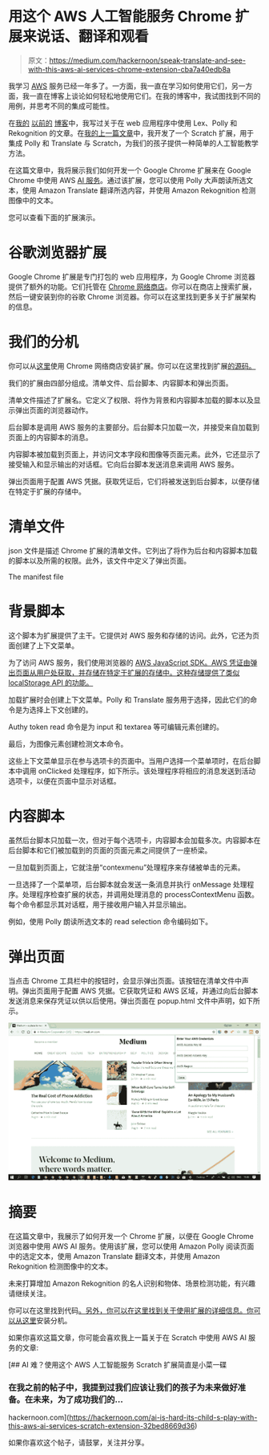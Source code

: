 # 用这个 AWS 人工智能服务 Chrome 扩展来说话、翻译和观看

> 原文：<https://medium.com/hackernoon/speak-translate-and-see-with-this-aws-ai-services-chrome-extension-cba7a40edb8a>

我学习 [AWS](https://hackernoon.com/tagged/aws) 服务已经一年多了。一方面，我一直在学习如何使用它们，另一方面，我一直在博客上谈论如何轻松地使用它们。在我的博客中，我试图找到不同的用例，并思考不同的集成可能性。

在[我的](https://hackernoon.com/serverless-allergy-checker-with-amazon-rekognition-lex-polly-dynamodb-s3-and-lambda-35fd215b51b0) [以前的](http://ceyhunozgun.blogspot.com/2017/07/nobody-understands-you-theres-app-for-that-with-amazon-lex.html) [博客](http://ceyhunozgun.blogspot.com/2017/05/look-whos-talking-creating-web-application-that-talks-with-amazon-polly.html)中，我写过关于在 web 应用程序中使用 Lex、Polly 和 Rekognition 的文章。在[我的上一篇文章](https://hackernoon.com/ai-is-hard-its-child-s-play-with-this-aws-ai-services-scratch-extension-32bed8669d36)中，我开发了一个 Scratch 扩展，用于集成 Polly 和 Translate 与 Scratch，为我们的孩子提供一种简单的人工智能教学方法。

在这篇文章中，我将展示我们如何开发一个 Google Chrome 扩展来在 Google Chrome 中使用 AWS [AI 服务](https://hackernoon.com/tagged/ai-services)。通过该扩展，您可以使用 Polly 大声朗读所选文本，使用 Amazon Translate 翻译所选内容，并使用 Amazon Rekognition 检测图像中的文本。

您可以查看下面的扩展演示。

# 谷歌浏览器扩展

Google Chrome 扩展是专门打包的 web 应用程序，为 Google Chrome 浏览器提供了额外的功能。它们托管在 [Chrome 网络商店](https://chrome.google.com/webstore/category/extensions)。你可以在商店上搜索扩展，然后一键安装到你的谷歌 Chrome 浏览器。你可以在这里找到更多关于扩展架构的信息。

# 我们的分机

你可以从[这里](https://chrome.google.com/webstore/detail/speak-translate-and-see-w/hijkpjghojhbppoipnkjhkpcmcdolape?hl=en)使用 Chrome 网络商店安装扩展。你可以在这里找到扩展[的源码。](https://github.com/ceyhunozgun/awsAIChromeExtension)

我们的扩展由四部分组成。清单文件、后台脚本、内容脚本和弹出页面。

清单文件描述了扩展名。它定义了权限、将作为背景和内容脚本加载的脚本以及显示弹出页面的浏览器动作。

后台脚本是调用 AWS 服务的主要部分。后台脚本只加载一次，并接受来自加载到页面上的内容脚本的消息。

内容脚本被加载到页面上，并访问文本字段和图像等页面元素。此外，它还显示了接受输入和显示输出的对话框。它向后台脚本发送消息来调用 AWS 服务。

弹出页面用于配置 AWS 凭据。获取凭证后，它们将被发送到后台脚本，以便存储在特定于扩展的存储中。

# 清单文件

json 文件是描述 Chrome 扩展的清单文件。它列出了将作为后台和内容脚本加载的脚本以及所需的权限。此外，该文件中定义了弹出页面。

The manifest file

# 背景脚本

这个脚本为扩展提供了主干。它提供对 AWS 服务和存储的访问。此外，它还为页面创建了上下文菜单。

为了访问 AWS 服务，我们使用浏览器的 [AWS JavaScript SDK。AWS 凭证由弹出页面从用户处获取，并存储在特定于扩展的存储中。这种存储提供了类似 localStorage API 的功能。](https://aws.amazon.com/sdk-for-browser/)

加载扩展时会创建上下文菜单。Polly 和 Translate 服务用于选择，因此它们的命令是为选择上下文创建的。

Authy token read 命令是为 input 和 textarea 等可编辑元素创建的。

最后，为图像元素创建检测文本命令。

这些上下文菜单显示在参与选项卡的页面中。当用户选择一个菜单项时，在后台脚本中调用 onClicked 处理程序，如下所示。该处理程序将相应的消息发送到活动选项卡，以便在页面中显示对话框。

# 内容脚本

虽然后台脚本只加载一次，但对于每个选项卡，内容脚本会加载多次。内容脚本在后台脚本和它们被加载到的页面的页面元素之间提供了一座桥梁。

一旦加载到页面上，它就注册“contexmenu”处理程序来存储被单击的元素。

一旦选择了一个菜单项，后台脚本就会发送一条消息并执行 onMessage 处理程序。处理程序检查扩展的状态，并调用处理消息的 processContextMenu 函数。每个命令都显示其对话框，用于接收用户输入并显示输出。

例如，使用 Polly 朗读所选文本的 read selection 命令编码如下。

# 弹出页面

当点击 Chrome 工具栏中的按钮时，会显示弹出页面。该按钮在清单文件中声明。弹出页面用于配置 AWS 凭据。它获取凭证和 AWS 区域，并通过向后台脚本发送消息来保存凭证以供以后使用。弹出页面在 popup.html 文件中声明，如下所示。

![](img/91e9df40ea8ecba5a2a3d34e27821e70.png)

# 摘要

在这篇文章中，我展示了如何开发一个 Chrome 扩展，以便在 Google Chrome 浏览器中使用 AWS AI 服务。使用该扩展，您可以使用 Amazon Polly 阅读页面中的选定文本，使用 Amazon Translate 翻译文本，并使用 Amazon Rekognition 检测图像中的文本。

未来打算增加 Amazon Rekognition 的名人识别和物体、场景检测功能，有兴趣请继续关注。

你可以在这里找到代码[。另外，你可以在这里找到关于使用扩展](https://github.com/ceyhunozgun/awsAIChromeExtension)[的详细信息。你可以从](https://github.com/ceyhunozgun/awsAIChromeExtension/wiki)[这里](https://chrome.google.com/webstore/detail/speak-translate-and-see-w/hijkpjghojhbppoipnkjhkpcmcdolape?hl=en)安装分机。

如果你喜欢这篇文章，你可能会喜欢我上一篇关于在 Scratch 中使用 AWS AI 服务的文章:

[](https://hackernoon.com/ai-is-hard-its-child-s-play-with-this-aws-ai-services-scratch-extension-32bed8669d36) [## AI 难？使用这个 AWS 人工智能服务 Scratch 扩展简直是小菜一碟

### 在我之前的帖子中，我提到过我们应该让我们的孩子为未来做好准备。在未来，为了成功我们的…

hackernoon.com](https://hackernoon.com/ai-is-hard-its-child-s-play-with-this-aws-ai-services-scratch-extension-32bed8669d36) 

如果你喜欢这个帖子，请鼓掌，关注并分享。